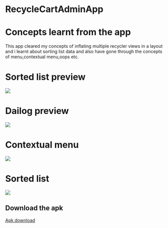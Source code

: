 # RecycleCartAdminApp

# Concepts learnt from the app
This app cleared my concepts of inflating multiple recycler views in a layout and i learnt about sorting list data and also have gone through the concepts of menu,contextual menu,oops etc.
# Sorted list preview
![](https://github.com/Swapnil7000/ProductRecyclerView/blob/main/Screenshots/sorted_list.jpeg)
# Dailog preview
![](https://github.com/Swapnil7000/ProductRecyclerView/blob/main/Screenshots/dialog.jpeg)
# Contextual menu
![](https://github.com/Swapnil7000/ProductRecyclerView/blob/main/Screenshots/contextual_menu.jpeg)
# Sorted list
![](https://github.com/Swapnil7000/ProductRecyclerView/blob/main/Screenshots/sorted_list.jpeg)
## Download the apk

[Apk download](https://github.com/Swapnil7000/ProductRecyclerView/releases/download/admin_app_0.4/app-debug.apk "Apk of admin ecom")
